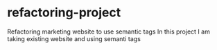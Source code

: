 # refactoring-project
Refactoring marketing website to use semantic tags
In this project I am taking existing website and using semanti tags